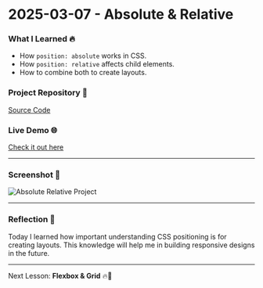 # 2025-03-07 - Absolute & Relative

### What I Learned 🔥
- How `position: absolute` works in CSS.
- How `position: relative` affects child elements.
- How to combine both to create layouts.

### Project Repository 📌
[Source Code](https://github.com/mrlayy/frontend-project-1-absolute-relative)

### Live Demo 🌐
[Check it out here](https://mrlayy.github.io/frontend-project-1-absolute-relative/)

---

### Screenshot 📸
![Absolute Relative Project](../assets/2025-03-07-absolute-relative.png)

---

### Reflection 💭
Today I learned how important understanding CSS positioning is for creating layouts. This knowledge will help me in building responsive designs in the future.

---

Next Lesson: **Flexbox & Grid** 🔥🚀
